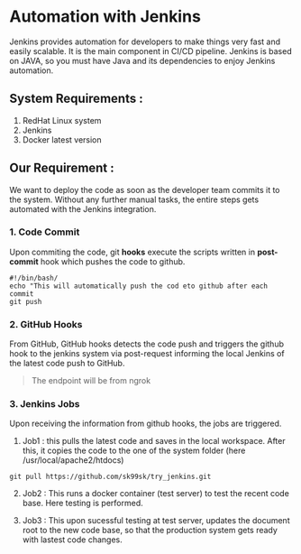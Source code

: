 # Automation with Jenkins

Jenkins provides automation for developers to make things very fast and easily scalable. It is the main component in CI/CD pipeline. Jenkins is based on JAVA, so you must have Java and its dependencies to enjoy Jenkins automation.

## System Requirements : 
1. RedHat Linux system
2. Jenkins 
3. Docker latest version

## Our Requirement : 

We want to deploy the code as soon as the developer team commits it to the system. Without any further manual tasks, the entire steps gets automated with the Jenkins integration.

### 1. Code Commit
Upon commiting the code, git **hooks** execute the scripts written in **post-commit** hook which pushes the code to github.

```
#!/bin/bash/
echo "This will automatically push the cod eto github after each commit
git push 
```

### 2. GitHub Hooks
From GitHub, GitHub hooks detects the code push and triggers the github hook to the jenkins system via post-request informing the local Jenkins of the latest code push to GitHub.
> The endpoint will be from ngrok

### 3. Jenkins Jobs
Upon receiving the information from github hooks, the jobs are triggered.
1. Job1 : this pulls the latest code and saves in the local workspace. After this, it copies the code to the one of the system folder (here /usr/local/apache2/htdocs)
```
git pull https://github.com/sk99sk/try_jenkins.git
```

2. Job2 : This runs a docker container (test server) to test the recent code base. Here testing is performed.

3. Job3 : This upon sucessful testing at test server, updates the document root to the new code base, so that the production system gets ready with lastest code changes.

